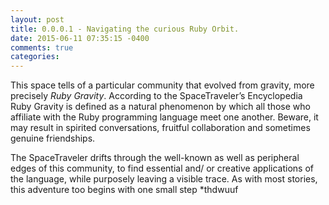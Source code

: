 ```yaml
---
layout: post
title: 0.0.0.1 - Navigating the curious Ruby Orbit.
date: 2015-06-11 07:35:15 -0400
comments: true
categories:
---
```


This space tells of a particular community that evolved from gravity, more precisely <i>Ruby Gravity</i>. According to the SpaceTraveler’s Encyclopedia Ruby Gravity is defined as a natural phenomenon by which all those who affiliate with the Ruby programming language meet one another. Beware, it may result in spirited conversations, fruitful collaboration and sometimes genuine friendships.

The SpaceTraveler drifts through the well-known as well as peripheral edges of this community, to find essential and/ or creative applications of the language, while purposely leaving a visible trace.
As with most stories, this adventure too begins with one small step *thdwuuf
